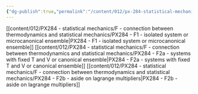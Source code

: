 ```yaml
---
{"dg-publish":true,"permalink":"/content/012/px-284-statistical-mechanics/f-connection-between-thermodynamics-and-statistical-mechanics/f-connection-between-thermodynamics-and-statistical-mechanics/","created":"2024-11-29T18:40:34.652+00:00","updated":"2024-12-05T15:42:42.674+00:00"}
---
```


[[content/012/PX284 - statistical mechanics/F - connection between thermodynamics and statistical mechanics/PX284 - F1 - isolated system or microcanonical ensemble\|PX284 - F1 - isolated system or microcanonical ensemble]]
[[content/012/PX284 - statistical mechanics/F - connection between thermodynamics and statistical mechanics/PX284 - F2a - systems with fixed T and V or canonical ensemble\|PX284 - F2a - systems with fixed T and V or canonical ensemble]]
[[content/012/PX284 - statistical mechanics/F - connection between thermodynamics and statistical mechanics/PX284 - F2b - aside on lagrange multipliers\|PX284 - F2b - aside on lagrange multipliers]]
